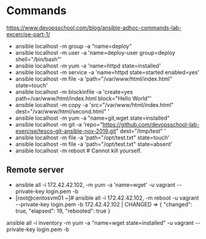 # Commands
https://www.devopsschool.com/blog/ansible-adhoc-commands-lab-excercise-part-1/

- ansible localhost -m group -a "name=deploy"
- ansible localhost -m user -a 'name=deploy-user group=deploy shell="/bin/bash"'
- ansible localhost -m yum -a 'name=httpd state=installed'
- ansible localhost -m service -a 'name=httpd state=started enabled=yes'
- ansible localhost -m file -a 'path="/var/www/html/index.html" state=touch'
- ansible localhost -m blockinfile -a 'create=yes path=/var/www/html/index.html block="Hello World"'
- ansible localhost -m copy -a 'src="/var/www/html/index.html" dest="/var/www/html/second.html" '
- ansible localhost -m yum -a "name=git,wget state=installed"
- ansible localhost -m git -a 'repo="https://github.com/devopsschool-lab-exercise/tesco-git-ansible-nov-2019.git" dest="/tmp/test" '
- ansible localhost -m file -a 'path="/opt/test.txt" state=touch'
- ansible localhost -m file -a 'path="/opt/test.txt" state=absent'
- ansible localhost -m reboot # Cannot kill yourself.


## Remote server
- ansible all -i 172.42.42.102, -m yum -a 'name=wget' -u vagrant --private-key login.pem -b
- [root@centosvm01 ~]# ansible all -i 172.42.42.102, -m reboot -u vagrant --private-key login.pem -b
172.42.42.102 | CHANGED => {
    "changed": true,
    "elapsed": 19,
    "rebooted": true
}


ansible all -i inventory -m yum -a "name=wget state=installed" -u vagrant --private-key login.pem -b

